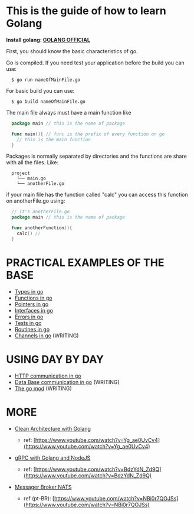 # This is the guide of how to learn Golang

**Install golang: [GOLANG OFFICIAL](https://golang.org/)** 

First, you should know the basic characteristics of go.

Go is compiled. If you need test your application before the build you can use:
```shell
  $ go run nameOfMainFile.go
```

For basic build you can use:
```shell
  $ go build nameOfMainFile.go
```

The main file always must have a main function like
```go
  package main // this is the name of package

  func main(){ // func is the prefix of every function on go
    // this is the main function
  }
```

Packages is normally separated by directories and the functions are share with all the files. Like:

```
  project
    └── main.go
    └── anotherFile.go
```

if your main file has the function called "calc" you can access this function on anotherFile.go using:
```go
  // It's anotherFile.go
  package main // this is the name of package

  func anotherFunction(){
    calc() // 
  }
```

# PRACTICAL EXAMPLES OF THE BASE

  - [Types in go](types)
  - [Functions in go](functions)
  - [Pointers in go](pointers)
  - [Interfaces in go](interfaces)
  - [Errors in go](errors)
  - [Tests in go](tests)
  - [Routines in go](routines)
  - [Channels in go](channels) (WRITING)

# USING DAY BY DAY

  - [HTTP communication in go](API)
  - [Data Base communication in go](DB) (WRITING)
  - [The go mod](goMod) (WRITING)

# MORE
  - [Clean Architecture with Golang](https://github.com/leomirandadev/clean-architecture-go)
    - ref: [https://www.youtube.com/watch?v=Yg_ae0UvCv4](https://www.youtube.com/watch?v=Yg_ae0UvCv4)
  - [gRPC with Golang and NodeJS](https://github.com/leomirandadev/grpc-project)
    - ref: [https://www.youtube.com/watch?v=BdzYdN_Zd9Q](https://www.youtube.com/watch?v=BdzYdN_Zd9Q)

  - [Messager Broker NATS](https://github.com/leomirandadev/nats-playground)
    - ref (pt-BR): [https://www.youtube.com/watch?v=NBi0r7QOJSs](https://www.youtube.com/watch?v=NBi0r7QOJSs)